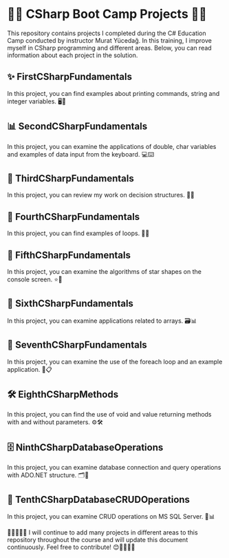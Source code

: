 # 🧑‍💻 CSharp Boot Camp Projects 🧑‍💻

This repository contains projects I completed during the C# Education Camp conducted by instructor Murat Yücedağ. In this training, I improve myself in CSharp programming and different areas. Below, you can read information about each project in the solution.

## ✨ FirstCSharpFundamentals
In this project, you can find examples about printing commands, string and integer variables. 🖥️📜

## 📊 SecondCSharpFundamentals
In this project, you can examine the applications of double, char variables and examples of data input from the keyboard. 💻⌨️

## 🧩 ThirdCSharpFundamentals
In this project, you can review my work on decision structures. 🧑‍💻

## 🔀 FourthCSharpFundamentals
In this project, you can find examples of loops. 🔂🔄

## 🔄 FifthCSharpFundamentals
In this project, you can examine the algorithms of star shapes on the console screen. ⭐🌌

## 🔧 SixthCSharpFundamentals
In this project, you can examine applications related to arrays. 🗃️📊

## 📝 SeventhCSharpFundamentals
In this project, you can examine the use of the foreach loop and an example application. 💼📋

## 🛠️ EighthCSharpMethods
In this project, you can find the use of void and value returning methods with and without parameters. ⚙️🛠️

## 🗄️ NinthCSharpDatabaseOperations
In this project, you can examine database connection and query operations with ADO.NET structure. 🗂️🔗

## 💾 TenthCSharpDatabaseCRUDOperations
In this project, you can examine CRUD operations on MS SQL Server. 📝📊

🧑‍💻🧑‍🏫😊 I will continue to add many projects in different areas to this repository throughout the course and will update this document continuously. Feel free to contribute! 😊🧑‍🏫🧑‍💻

